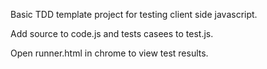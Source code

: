 Basic TDD template project for testing client side javascript.

Add source to code.js and tests casees to test.js. 

Open runner.html in chrome to view test results. 
